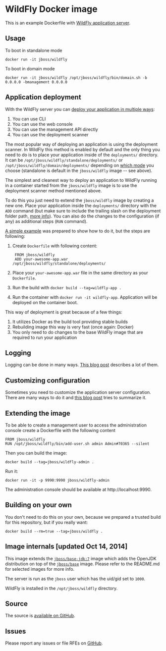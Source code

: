 # WildFly Docker image

This is an example Dockerfile with [WildFly application server](http://wildfly.org/).

## Usage

To boot in standalone mode

    docker run -it jboss/wildfly

To boot in domain mode

    docker run -it jboss/wildfly /opt/jboss/wildfly/bin/domain.sh -b 0.0.0.0 -bmanagement 0.0.0.0

## Application deployment

With the WildFly server you can [deploy your application in multiple ways](https://docs.jboss.org/author/display/WFLY8/Application+deployment):

1. You can use CLI
2. You can use the web console
3. You can use the management API directly
4. You can use the deployment scanner

The most popular way of deploying an application is using the deployment scanner. In WildFly this method is enabled by default and the only thing you need to do is to place your application inside of the `deployments/` directory. It can be `/opt/jboss/wildfly/standalone/deployments/` or `/opt/jboss/wildfly/domain/deployments/` depending on [which mode](https://docs.jboss.org/author/display/WFLY8/Operating+modes) you choose (standalone is default in the `jboss/wildfly` image -- see above).

The simplest and cleanest way to deploy an application to WildFly running in a container started from the `jboss/wildfly` image is to use the deployment scanner method mentioned above.

To do this you just need to extend the `jboss/wildfly` image by creating a new one. Place your application inside the `deployments/` directory with the `ADD` command (but make sure to include the trailing slash on the deployment folder path, [more info](https://docs.docker.com/reference/builder/#add)). You can also do the changes to the configuration (if any) as additional steps (`RUN` command).  

[A simple example](https://github.com/goldmann/wildfly-docker-deployment-example) was prepared to show how to do it, but the steps are following:

1. Create `Dockerfile` with following content:

        FROM jboss/wildfly
        ADD your-awesome-app.war /opt/jboss/wildfly/standalone/deployments/
2. Place your `your-awesome-app.war` file in the same directory as your `Dockerfile`.
3. Run the build with `docker build --tag=wildfly-app .`
4. Run the container with `docker run -it wildfly-app`. Application will be deployed on the container boot.

This way of deployment is great because of a few things:

1. It utilizes Docker as the build tool providing stable builds
2. Rebuilding image this way is very fast (once again: Docker)
3. You only need to do changes to the base WildFly image that are required to run your application

## Logging

Logging can be done in many ways. [This blog post](https://goldmann.pl/blog/2014/07/18/logging-with-the-wildfly-docker-image/) describes a lot of them.

## Customizing configuration

Sometimes you need to customize the application server configuration. There are many ways to do it and [this blog post](https://goldmann.pl/blog/2014/07/23/customizing-the-configuration-of-the-wildfly-docker-image/) tries to summarize it.

## Extending the image

To be able to create a management user to access the administration console create a Dockerfile with the following content

    FROM jboss/wildfly
    RUN /opt/jboss/wildfly/bin/add-user.sh admin Admin#70365 --silent

Then you can build the image:

    docker build --tag=jboss/wildfly-admin .

Run it:

    docker run -it -p 9990:9990 jboss/wildfly-admin

The administration console should be available at http://localhost:9990.

## Building on your own

You don't need to do this on your own, because we prepared a trusted build for this repository, but if you really want:

    docker build --rm=true --tag=jboss/wildfly .

## Image internals [updated Oct 14, 2014]

This image extends the [`jboss/base-jdk:7`](https://github.com/JBoss-Dockerfiles/base-jdk/tree/jdk7) image which adds the OpenJDK distribution on top of the [`jboss/base`](https://github.com/JBoss-Dockerfiles/base) image. Please refer to the README.md for selected images for more info.

The server is run as the `jboss` user which has the uid/gid set to `1000`.

WildFly is installed in the `/opt/jboss/wildfly` directory.

## Source

The source is [available on GitHub](https://github.com/JBoss-Dockerfiles/wildfly).

## Issues

Please report any issues or file RFEs on [GitHub](https://github.com/JBoss-Dockerfiles/wildfly/issues).

